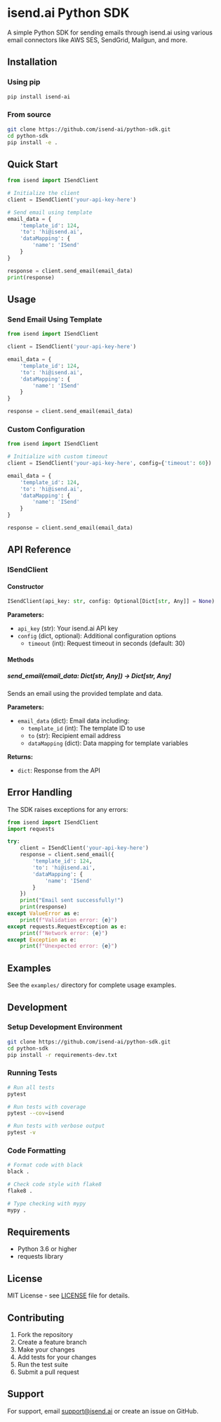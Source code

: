 # isend.ai Python SDK

A simple Python SDK for sending emails through isend.ai using various email connectors like AWS SES, SendGrid, Mailgun, and more.

## Installation

### Using pip

```bash
pip install isend-ai
```

### From source

```bash
git clone https://github.com/isend-ai/python-sdk.git
cd python-sdk
pip install -e .
```

## Quick Start

```python
from isend import ISendClient

# Initialize the client
client = ISendClient('your-api-key-here')

# Send email using template
email_data = {
    'template_id': 124,
    'to': 'hi@isend.ai',
    'dataMapping': {
        'name': 'ISend'
    }
}

response = client.send_email(email_data)
print(response)
```

## Usage

### Send Email Using Template

```python
from isend import ISendClient

client = ISendClient('your-api-key-here')

email_data = {
    'template_id': 124,
    'to': 'hi@isend.ai',
    'dataMapping': {
        'name': 'ISend'
    }
}

response = client.send_email(email_data)
```

### Custom Configuration

```python
from isend import ISendClient

# Initialize with custom timeout
client = ISendClient('your-api-key-here', config={'timeout': 60})

email_data = {
    'template_id': 124,
    'to': 'hi@isend.ai',
    'dataMapping': {
        'name': 'ISend'
    }
}

response = client.send_email(email_data)
```

## API Reference

### ISendClient

#### Constructor
```python
ISendClient(api_key: str, config: Optional[Dict[str, Any]] = None)
```

**Parameters:**
- `api_key` (str): Your isend.ai API key
- `config` (dict, optional): Additional configuration options
  - `timeout` (int): Request timeout in seconds (default: 30)

#### Methods

##### send_email(email_data: Dict[str, Any]) -> Dict[str, Any]
Sends an email using the provided template and data.

**Parameters:**
- `email_data` (dict): Email data including:
  - `template_id` (int): The template ID to use
  - `to` (str): Recipient email address
  - `dataMapping` (dict): Data mapping for template variables

**Returns:**
- `dict`: Response from the API

## Error Handling

The SDK raises exceptions for any errors:

```python
from isend import ISendClient
import requests

try:
    client = ISendClient('your-api-key-here')
    response = client.send_email({
        'template_id': 124,
        'to': 'hi@isend.ai',
        'dataMapping': {
            'name': 'ISend'
        }
    })
    print("Email sent successfully!")
    print(response)
except ValueError as e:
    print(f"Validation error: {e}")
except requests.RequestException as e:
    print(f"Network error: {e}")
except Exception as e:
    print(f"Unexpected error: {e}")
```

## Examples

See the `examples/` directory for complete usage examples.

## Development

### Setup Development Environment

```bash
git clone https://github.com/isend-ai/python-sdk.git
cd python-sdk
pip install -r requirements-dev.txt
```

### Running Tests

```bash
# Run all tests
pytest

# Run tests with coverage
pytest --cov=isend

# Run tests with verbose output
pytest -v
```

### Code Formatting

```bash
# Format code with black
black .

# Check code style with flake8
flake8 .

# Type checking with mypy
mypy .
```

## Requirements

- Python 3.6 or higher
- requests library

## License

MIT License - see [LICENSE](LICENSE) file for details.

## Contributing

1. Fork the repository
2. Create a feature branch
3. Make your changes
4. Add tests for your changes
5. Run the test suite
6. Submit a pull request

## Support

For support, email support@isend.ai or create an issue on GitHub.
